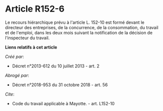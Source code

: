 # Article R152-6

Le recours hiérarchique prévu à l'article L. 152-10 est formé devant le directeur des entreprises, de la concurrence, de la
consommation, du travail et de l'emploi, dans les deux mois suivant la notification de la décision de l'inspecteur du
travail.

**Liens relatifs à cet article**

_Créé par_:

  - Décret n°2013-612 du 10 juillet 2013 - art. 2

_Abrogé par_:

  - Décret n°2018-953 du 31 octobre 2018 - art. 56

_Cite_:

  - Code du travail applicable à Mayotte. - art. L152-10
